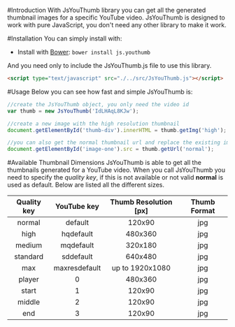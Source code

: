 #Introduction
With JsYouThumb library you can get all the generated thumbnail images for a specific YouTube video.
JsYouThumb is designed to work with pure JavaScript, you don't need any other library to make it work.

#Installation
You can simply install with:
- Install with [Bower](http://bower.io): `bower install js.youthumb`

And you need only to include the JsYouThumb.js file to use this library.
```html
<script type="text/javascript" src="./../src/JsYouThumb.js"></script>
```

#Usage
Below you can see how fast and simple JsYouThumb is:
```javascript
//create the JsYouThumb object, you only need the video id
var thumb = new JsYouThumb('IdLHAqL8KJw');

//create a new image with the high resolution thumbnail
document.getElementById('thumb-div').innerHTML = thumb.getImg('high');

//you can also get the normal thumbnail url and replace the existing image src attribute
document.getElementById('image-one').src = thumb.getUrl('normal');
```

#Available Thumbnail Dimensions
JsYouThumb is able to get all the thumbnails generated for a YouTube video.
When you call JsYouThumb you need to specify the *quality key*, if this is not available or not valid **normal** is used as default.
Below are listed all the different sizes.

Quality key     | YouTube key     | Thumb Resolution [px] | Thumb Format
:-------------: | :-------------: | :-------------: | :-------------: 
normal          | default         | 120x90          | jpg
high            | hqdefault       | 480x360         | jpg
medium          | mqdefault       | 320x180         | jpg
standard        | sddefault       | 640x480         | jpg
max             | maxresdefault   | up to 1920x1080 | jpg
player          | 0               | 480x360         | jpg
start           | 1               | 120x90          | jpg
middle          | 2               | 120x90          | jpg
end             | 3               | 120x90          | jpg
